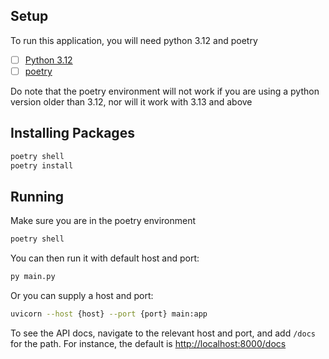 ## Setup

To run this application, you will need python 3.12 and poetry
- [ ] [Python 3.12](https://www.python.org/downloads/)
- [ ] [poetry](https://python-poetry.org/)

Do note that the poetry environment will not work if you are using a python version older than 3.12, nor will it work 
with 3.13 and above

## Installing Packages
```bash
poetry shell
poetry install
```

## Running

Make sure you are in the poetry environment
```bash
poetry shell
```

You can then run it with default host and port:
```bash
py main.py
```

Or you can supply a host and port:
```bash
uvicorn --host {host} --port {port} main:app
```

To see the API docs, navigate to the relevant host and port, and add `/docs` for the path.
For instance, the default is [http://localhost:8000/docs](http://localhost:8000/docs)